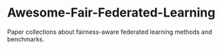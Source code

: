 # Awesome-Fair-Federated-Learning
Paper collections about fairness-aware federated learning methods and benchmarks.
